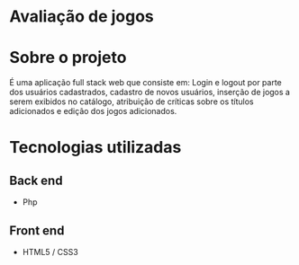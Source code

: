# Avaliação de jogos

# Sobre o projeto

É uma aplicação full stack web que consiste em: Login e logout por parte dos usuários cadastrados, cadastro de novos usuários, inserção de jogos a serem exibidos no catálogo, atribuição de críticas sobre os títulos adicionados e edição dos jogos adicionados.

# Tecnologias utilizadas
## Back end
- Php

## Front end
- HTML5 / CSS3
